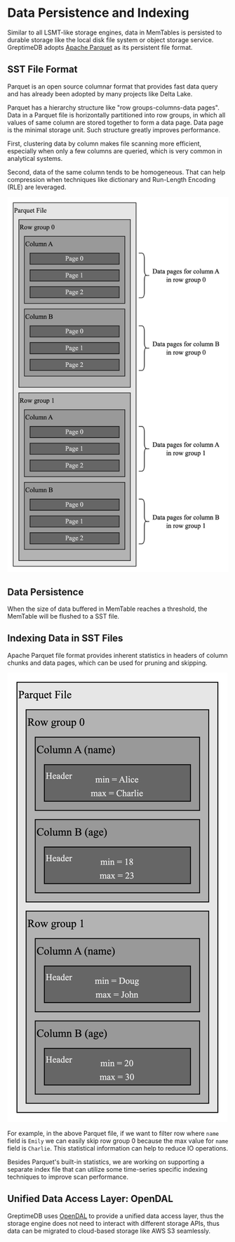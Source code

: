 # Data Persistence and Indexing

Similar to all LSMT-like storage engines, data in MemTables is persisted to durable storage like the local disk file system or object storage service. GreptimeDB adopts [Apache Parquet][1] as its persistent file format.

## SST File Format

Parquet is an open source columnar format that provides fast data query and has already been adopted by many projects like Delta Lake.

Parquet has a hierarchy structure like "row groups-columns-data pages". Data in a Parquet file is horizontally partitioned into row groups, in which all values of same column are stored together to form a data page. Data page is the minimal storage unit. Such structure greatly improves performance.

First, clustering data by column makes file scanning more efficient, especially when only a few columns are queried, which is very common in analytical systems.

Second, data of the same column tends to be homogeneous. That can help compression when techniques like dictionary and Run-Length Encoding (RLE) are leveraged.

![Parquet file format](../../public/parquet-file-format.png)

## Data Persistence

When the size of data buffered in MemTable reaches a threshold, the MemTable will be flushed to a SST file.

## Indexing Data in SST Files

Apache Parquet file format provides inherent statistics in headers of column chunks and data pages, which can be used for pruning and skipping.

![Column chunk header](../../public/column-chunk-header.png)

For example, in the above Parquet file, if we want to filter row where `name` field is `Emily` we can easily skip row group 0 because the max value for `name` field is `Charlie`. This statistical information can help to reduce IO operations.

Besides Parquet's built-in statistics, we are working on supporting a separate index file that can utilize some time-series specific indexing techniques to improve scan performance.

## Unified Data Access Layer: OpenDAL

GreptimeDB uses [OpenDAL][2] to provide a unified data access layer, thus the storage engine does not need to interact with different storage APIs, thus data can be migrated to cloud-based storage like AWS S3 seamlessly.

[1]: <https://parquet.apache.org>
[2]: <https://github.com/datafuselabs/opendal>
